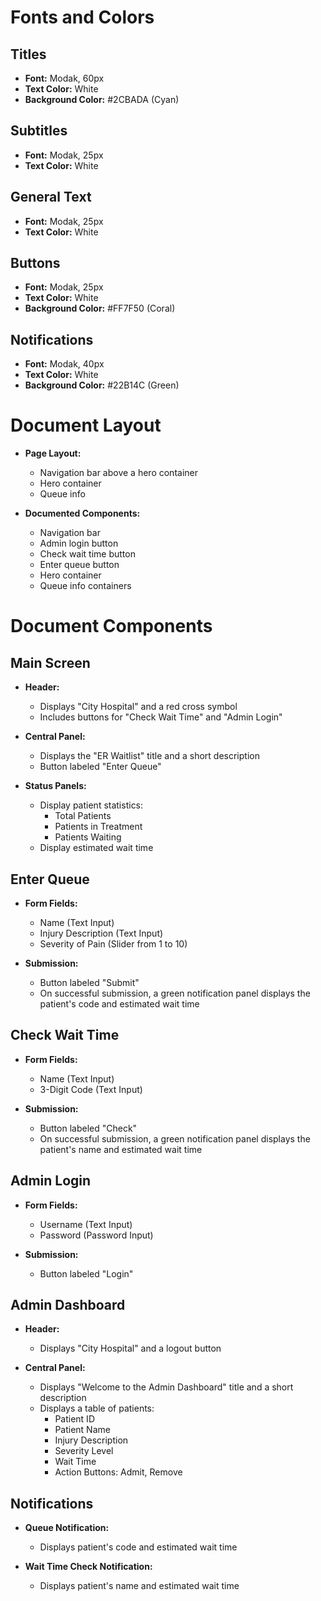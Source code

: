 # Fonts and Colors

## Titles
- **Font:** Modak, 60px
- **Text Color:** White
- **Background Color:** #2CBADA (Cyan)

## Subtitles
- **Font:** Modak, 25px
- **Text Color:** White

## General Text
- **Font:** Modak, 25px
- **Text Color:** White

## Buttons
- **Font:** Modak, 25px
- **Text Color:** White
- **Background Color:** #FF7F50 (Coral)

## Notifications
- **Font:** Modak, 40px
- **Text Color:** White
- **Background Color:** #22B14C (Green)

# Document Layout

- **Page Layout:** 
  - Navigation bar above a hero container
  - Hero container
  - Queue info

- **Documented Components:**
  - Navigation bar
  - Admin login button
  - Check wait time button
  - Enter queue button
  - Hero container
  - Queue info containers

# Document Components

## Main Screen

- **Header:**
  - Displays "City Hospital" and a red cross symbol
  - Includes buttons for "Check Wait Time" and "Admin Login"

- **Central Panel:**
  - Displays the "ER Waitlist" title and a short description
  - Button labeled "Enter Queue"

- **Status Panels:**
  - Display patient statistics:
    - Total Patients
    - Patients in Treatment
    - Patients Waiting
  - Display estimated wait time

## Enter Queue

- **Form Fields:**
  - Name (Text Input)
  - Injury Description (Text Input)
  - Severity of Pain (Slider from 1 to 10)

- **Submission:**
  - Button labeled "Submit"
  - On successful submission, a green notification panel displays the patient's code and estimated wait time

## Check Wait Time

- **Form Fields:**
  - Name (Text Input)
  - 3-Digit Code (Text Input)

- **Submission:**
  - Button labeled "Check"
  - On successful submission, a green notification panel displays the patient's name and estimated wait time

## Admin Login

- **Form Fields:**
  - Username (Text Input)
  - Password (Password Input)

- **Submission:**
  - Button labeled "Login"

## Admin Dashboard

- **Header:**
  - Displays "City Hospital" and a logout button

- **Central Panel:**
  - Displays "Welcome to the Admin Dashboard" title and a short description
  - Displays a table of patients:
    - Patient ID
    - Patient Name
    - Injury Description
    - Severity Level
    - Wait Time
    - Action Buttons: Admit, Remove

## Notifications

- **Queue Notification:**
  - Displays patient's code and estimated wait time

- **Wait Time Check Notification:**
  - Displays patient's name and estimated wait time
